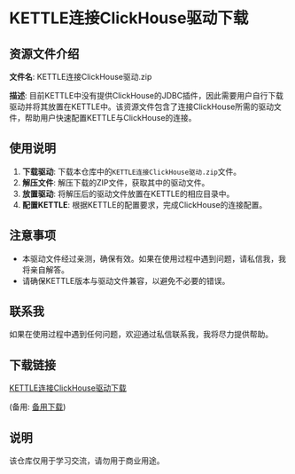# KETTLE连接ClickHouse驱动下载

## 资源文件介绍

**文件名**: KETTLE连接ClickHouse驱动.zip

**描述**: 目前KETTLE中没有提供ClickHouse的JDBC插件，因此需要用户自行下载驱动并将其放置在KETTLE中。该资源文件包含了连接ClickHouse所需的驱动文件，帮助用户快速配置KETTLE与ClickHouse的连接。

## 使用说明

1. **下载驱动**: 下载本仓库中的`KETTLE连接ClickHouse驱动.zip`文件。
2. **解压文件**: 解压下载的ZIP文件，获取其中的驱动文件。
3. **放置驱动**: 将解压后的驱动文件放置在KETTLE的相应目录中。
4. **配置KETTLE**: 根据KETTLE的配置要求，完成ClickHouse的连接配置。

## 注意事项

- 本驱动文件经过亲测，确保有效。如果在使用过程中遇到问题，请私信我，我将亲自解答。
- 请确保KETTLE版本与驱动文件兼容，以避免不必要的错误。

## 联系我

如果在使用过程中遇到任何问题，欢迎通过私信联系我，我将尽力提供帮助。

## 下载链接
[KETTLE连接ClickHouse驱动下载](https://pan.quark.cn/s/3d44658fb1ac) 

(备用: [备用下载](https://pan.baidu.com/s/1TUQJTHMzXeStb3vXcuEw0w?pwd=1234))

## 说明

该仓库仅用于学习交流，请勿用于商业用途。
